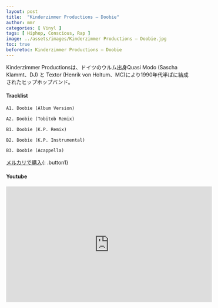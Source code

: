 ```yaml
---
layout: post
title:  "Kinderzimmer Productions – Doobie"
author: mmr
categories: [ Vinyl ]
tags: [ Hiphop, Conscious, Rap ]
image: ../assets/images/Kinderzimmer Productions – Doobie.jpg
toc: true
beforetoc: Kinderzimmer Productions – Doobie
---
```


Kinderzimmer Productionsは、ドイツのウルム出身Quasi Modo (Sascha Klammt、DJ) と Textor (Henrik von Holtum、MC)により1990年代半ばに結成されたヒップホップバンド。

#### Tracklist
```md
A1. Doobie (Album Version)

A2. Doobie (Tobitob Remix)

B1. Doobie (K.P. Remix)

B2. Doobie (K.P. Instrumental)

B3. Doobie (Acappella)
```

[メルカリで購入](https://jp.mercari.com/item/m59458313473?afid=6142608987){: .button1}

#### Youtube 
<iframe width="560" height="315" src="https://www.youtube.com/embed/SA8TJRqEu94?si=MkII3dgB5A4aL6Jy" title="YouTube video player" frameborder="0" allow="accelerometer; autoplay; clipboard-write; encrypted-media; gyroscope; picture-in-picture; web-share" referrerpolicy="strict-origin-when-cross-origin" allowfullscreen></iframe>